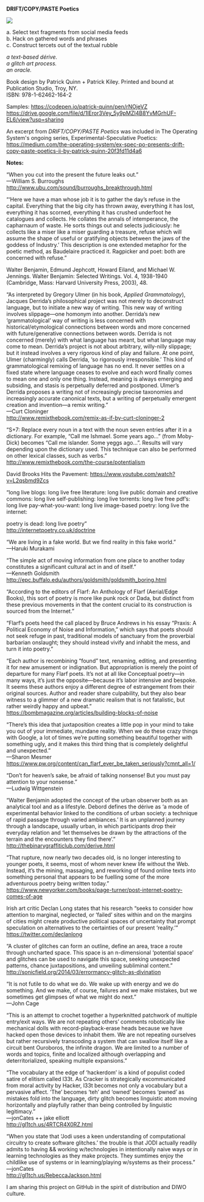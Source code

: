<b>DRIFT/COPY/PASTE Poetics</b>

<img src="http://static.tumblr.com/7ggoisn/ufCozxppy/img_0768_copy.jpg">

a.  Select text fragments from social media feeds<br>
b.  Hack on gathered words and phrases<br>
c.  Construct tercets out of the textual rubble<br>

<i>a text-based dérive.<br>
a glitch art process.<br>
an oracle.<br></i>

Book design by Patrick Quinn + Patrick Kiley. Printed and bound at Publication Studio, Troy, NY.<br>
ISBN: 978-1-62462-164-2

Samples:
https://codepen.io/patrick-quinn/pen/rNOjeVZ
https://drive.google.com/file/d/1lEror3Vey_5y9pMZI4B8YvMGrhUF-EL6/view?usp=sharing<br>

An excerpt from <i>DRIFT/COPY/PASTE Poetics</i> was included in The Operating System's ongoing series, Experimental-Speculative Poetics: https://medium.com/the-operating-system/ex-spec-po-presents-drift-copy-paste-poetics-ii-by-patrick-quinn-20f3fd11d4a6<br>

<b>Notes:</b><br> 

“When you cut into the present the future leaks out.”<br>
—William S. Burroughs<br>
http://www.ubu.com/sound/burroughs_breakthrough.html<br>

“‘Here we have a man whose job it is to gather the day’s refuse in the capital. Everything that the big city has thrown away, everything it has lost, everything it has scorned, everything it has crushed underfoot he catalogues and collects. He collates the annals of intemperance, the capharnaum of waste. He sorts things out and selects judiciously: he collects like a miser like a miser guarding a treasure, refuse which will assume the shape of useful or gratifying objects between the jaws of the goddess of Industry.’ This description is one extended metaphor for the poetic method, as Baudelaire practiced it. Ragpicker and poet: both are concerned with refuse.”<br>

Walter Benjamin, Edmund Jephcott, Howard Eiland, and Michael W. Jennings. Walter Benjamin: Selected Writings. Vol. 4, 1938-1940 (Cambridge, Mass: Harvard University Press, 2003), 48.<br>

“As interpreted by Gregory Ulmer (in his book, <em>Applied Grammatology</em>), Jacques Derrida’s philosophical project was not merely to deconstruct language, but to initiate a new way of writing. This new way of writing involves slippage—one homonym into another. Derrida’s new ‘grammatological’ way of writing is less concerned with historical/etymological connections between words and more concerned with future/generative connections between words. Derrida is not concerned (merely) with what language has meant, but what language may come to mean. Derrida’s project is not about arbitrary, willy-nilly slippage; but it instead involves a very rigorous kind of play and failure. At one point, Ulmer (charmingly) calls Derrida, ‘so rigorously irresponsible.’ This kind of grammatological remixing of language has no end. It never settles on a fixed state where language ceases to evolve and each word finally comes to mean one and only one thing. Instead, meaning is always emerging and subsiding, and stasis is perpetually deferred and postponed. Ulmer’s Derrida proposes a writing not of increasingly precise taxonomies and increasingly accurate canonical texts, but a writing of perpetually emergent creation and invention—a remix writing.”<br>
—Curt Cloninger<br>
http://www.remixthebook.com/remix-as-if-by-curt-cloninger-2<br>

“S+7:
Replace every noun in a text with the noun seven entries after it in a dictionary. For example, “Call me Ishmael. Some years ago…” (from Moby-Dick) becomes “Call me islander. Some yeggs ago…”. Results will vary depending upon the dictionary used. This technique can also be performed on other lexical classes, such as verbs.”<br>
http://www.remixthebook.com/the-course/potentialism<br>

David Brooks Hits the Pavement: https://www.youtube.com/watch?v=L2qsbmd9Zcs<br>

“long live blogs: long live free literature: long live public domain and creative commons: long live self-publishing: long live torrents: long live free pdf’s: long live pay-what-you-want: long live image-based poetry: long live the internet:<br>

poetry is dead: long live poetry”<br>
http://internetpoetry.co.uk/doctrine<br>

“We are living in a fake world. But we find reality in this fake world.”<br>
—Haruki Murakami<br>

“The simple act of moving information from one place to another today constitutes a significant cultural act in and of itself.”<br>
—Kenneth Goldsmith<br>
http://epc.buffalo.edu/authors/goldsmith/goldsmith_boring.html<br>

“According to the editors of Flarf: An Anthology of Flarf (Aerial/Edge Books), this sort of poetry is more like punk rock or Dada, but distinct from these previous movements in that the content crucial to its construction is sourced from the Internet.”<br>

“Flarf’s poets heed the call placed by Bruce Andrews in his essay “Praxis: A Political Economy of Noise and Information,” which says that poets should not seek refuge in past, traditional models of sanctuary from the proverbial barbarian onslaught; they should instead vivify and inhabit the mess, and turn it into poetry.”<br>

“Each author is recombining “found” text, renaming, editing, and presenting it for new amusement or indignation. But appropriation is merely the point of departure for many Flarf poets. It’s not at all like Conceptual poetry—in many ways, it’s just the opposite—because it’s labor intensive and bespoke. It seems these authors enjoy a different degree of estrangement from their original sources. Author and reader share culpability, but they also bear witness to a glimmer of a new dramatic realism that is not fatalistic, but rather weirdly happy and upbeat.”<br>
https://bombmagazine.org/articles/building-blocks-of-noise<br>

“There’s this idea that juxtaposition creates a little pop in your mind to take you out of your immediate, mundane reality. When we do these crazy things with Google, a lot of times we’re putting something beautiful together with something ugly, and it makes this third thing that is completely delightful and unexpected.”<br>
—Sharon Mesmer<br>
https://www.pw.org/content/can_flarf_ever_be_taken_seriously?cmnt_all=1/<br>

“Don’t for heaven’s sake, be afraid of talking nonsense! But you must pay attention to your nonsense.”<br>
—Ludwig Wittgenstein<br>

“Walter Benjamin adopted the concept of the urban observer both as an analytical tool and as a lifestyle. Debord defines the dérive as ‘a mode of experimental behavior linked to the conditions of urban society: a technique of rapid passage through varied ambiances.’ It is an unplanned journey through a landscape, usually urban, in which participants drop their everyday relation and ‘let themselves be drawn by the attractions of the terrain and the encounters they find there’.”<br>
http://thebinarygraffiticlub.com/derive.html<br>

“That rupture, now nearly two decades old, is no longer interesting to younger poets, it seems, most of whom never knew life without the Web. Instead, it’s the mining, massaging, and reworking of found online texts into something personal that appears to be fuelling some of the more adventurous poetry being written today.”<br>
https://www.newyorker.com/books/page-turner/post-internet-poetry-comes-of-age<br>

Irish art critic Declan Long states that his research “seeks to consider how attention to marginal, neglected, or ‘failed’ sites within and on the margins of cities might create productive political spaces of  uncertainty that prompt speculation on alternatives to the certainties of our present ‘reality.’”<br>
https://twitter.com/declanlong<br>

“A cluster of glitches can form an outline, define an area, trace a route through uncharted space. This space is an n-dimensional ‘potential space’ and glitches can be used to navigate this space, seeking unexpected patterns, chance juxtapositions, and unveiling subliminal content.”<br>
http://sonicfield.org/2014/03/errormancy-glitch-as-divination<br>

“It is not futile to do what we do. We wake up with energy and we do something. And we make, of course, failures and we make mistakes, but we sometimes get glimpses of what we might do next.”<br>
—John Cage<br>

“This is an attempt to crochet together a hyperknitted patchwork of multiple entry/exit ways. We are not repeating others’ comments robotically like mechanical dolls with record-playback-erase heads because we have hacked open those devices to inhabit them. We are not repeating ourselves but rather recursively transcoding a system that can swallow itself like a circuit bent Ouroboros, the infinite dragon. We are limited to a number of words and topics, finite and localized although overlapping and deterritorialized, speaking multiple expansions.”<br>

“The vocabulary at the edge of ‘hackerdom’ is a kind of populist coded satire of elitism called l33t. As Cracker is strategically excommunicated from moral activity by Hacker, l33t becomes not only a vocabulary but a pervasive affect. ‘The’ becomes ‘teh’ and ‘owned’ becomes ‘pwned’ as mistakes fold into the language, dirty glitch becomes linguistic atom moving horizontally and playfully rather than being controlled by linguistic legitimacy.”<br>
—jonCates ++ jake elliott<br>
http://gl1tch.us/4RTCR4X0RZ.html<br>

“When you state that ‘Jodi uses a keen understanding of computational circuitry to create software glitches.’ the trouble is that JODI actually readily admits to having && working w/technologies in intentionally naive ways or in learning technologies as they make projects. They sumtimes enjoy the childlike use of systems or in learning/playing w/systems as their process.”<br>
—jonCates<br>
http://gl1tch.us/RebeccaJackson.html<br>

I am sharing this project on GitHub in the spirit of distribution and DIWO culture.

